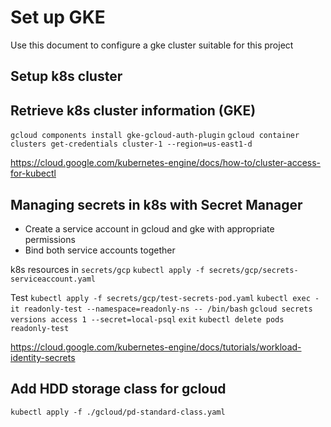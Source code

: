 # Set up GKE
Use this document to configure a gke cluster suitable for this project

## Setup k8s cluster
## Retrieve k8s cluster information (GKE)
`gcloud components install gke-gcloud-auth-plugin`
`gcloud container clusters get-credentials cluster-1 --region=us-east1-d`

https://cloud.google.com/kubernetes-engine/docs/how-to/cluster-access-for-kubectl

## Managing secrets in k8s with Secret Manager
* Create a service account in gcloud and gke with appropriate permissions
* Bind both service accounts together

k8s resources in `secrets/gcp`
`kubectl apply -f secrets/gcp/secrets-serviceaccount.yaml`

Test
`kubectl apply -f secrets/gcp/test-secrets-pod.yaml`
`kubectl exec -it readonly-test --namespace=readonly-ns -- /bin/bash`
`gcloud secrets versions access 1 --secret=local-psql`
`exit`
`kubectl delete pods readonly-test`

https://cloud.google.com/kubernetes-engine/docs/tutorials/workload-identity-secrets

## Add HDD storage class for gcloud
`kubectl apply -f ./gcloud/pd-standard-class.yaml`